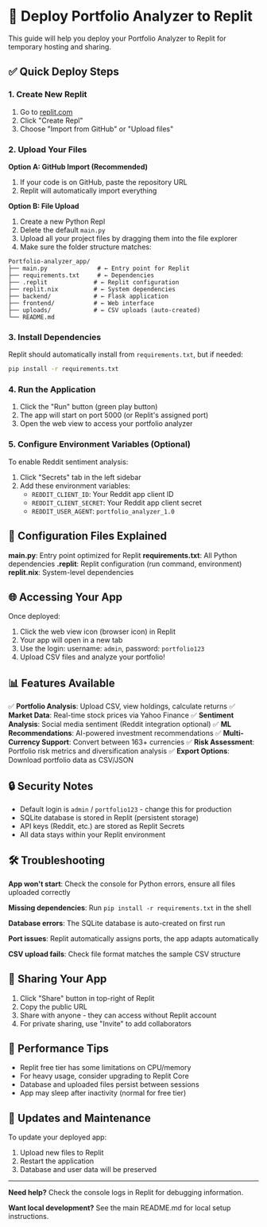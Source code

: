 # 🚀 Deploy Portfolio Analyzer to Replit

This guide will help you deploy your Portfolio Analyzer to Replit for temporary hosting and sharing.

## ✅ Quick Deploy Steps

### 1. Create New Replit
1. Go to [replit.com](https://replit.com)
2. Click "Create Repl"
3. Choose "Import from GitHub" or "Upload files"

### 2. Upload Your Files
**Option A: GitHub Import (Recommended)**
1. If your code is on GitHub, paste the repository URL
2. Replit will automatically import everything

**Option B: File Upload**
1. Create a new Python Repl
2. Delete the default `main.py`
3. Upload all your project files by dragging them into the file explorer
4. Make sure the folder structure matches:
```
Portfolio-analyzer_app/
├── main.py              # ← Entry point for Replit
├── requirements.txt     # ← Dependencies
├── .replit             # ← Replit configuration
├── replit.nix          # ← System dependencies
├── backend/            # ← Flask application
├── frontend/           # ← Web interface
├── uploads/            # ← CSV uploads (auto-created)
└── README.md
```

### 3. Install Dependencies
Replit should automatically install from `requirements.txt`, but if needed:
```bash
pip install -r requirements.txt
```

### 4. Run the Application
1. Click the "Run" button (green play button)
2. The app will start on port 5000 (or Replit's assigned port)
3. Open the web view to access your portfolio analyzer

### 5. Configure Environment Variables (Optional)
To enable Reddit sentiment analysis:
1. Click "Secrets" tab in the left sidebar
2. Add these environment variables:
   - `REDDIT_CLIENT_ID`: Your Reddit app client ID
   - `REDDIT_CLIENT_SECRET`: Your Reddit app client secret
   - `REDDIT_USER_AGENT`: `portfolio_analyzer_1.0`

## 🔧 Configuration Files Explained

**main.py**: Entry point optimized for Replit
**requirements.txt**: All Python dependencies
**.replit**: Replit configuration (run command, environment)
**replit.nix**: System-level dependencies

## 🌐 Accessing Your App

Once deployed:
1. Click the web view icon (browser icon) in Replit
2. Your app will open in a new tab
3. Use the login: username: `admin`, password: `portfolio123`
4. Upload CSV files and analyze your portfolio!

## 📊 Features Available

✅ **Portfolio Analysis**: Upload CSV, view holdings, calculate returns
✅ **Market Data**: Real-time stock prices via Yahoo Finance
✅ **Sentiment Analysis**: Social media sentiment (Reddit integration optional)
✅ **ML Recommendations**: AI-powered investment recommendations
✅ **Multi-Currency Support**: Convert between 163+ currencies
✅ **Risk Assessment**: Portfolio risk metrics and diversification analysis
✅ **Export Options**: Download portfolio data as CSV/JSON

## 🔒 Security Notes

- Default login is `admin` / `portfolio123` - change this for production
- SQLite database is stored in Replit (persistent storage)
- API keys (Reddit, etc.) are stored as Replit Secrets
- All data stays within your Replit environment

## 🛠 Troubleshooting

**App won't start**: Check the console for Python errors, ensure all files uploaded correctly

**Missing dependencies**: Run `pip install -r requirements.txt` in the shell

**Database errors**: The SQLite database is auto-created on first run

**Port issues**: Replit automatically assigns ports, the app adapts automatically

**CSV upload fails**: Check file format matches the sample CSV structure

## 📱 Sharing Your App

1. Click "Share" button in top-right of Replit
2. Copy the public URL 
3. Share with anyone - they can access without Replit account
4. For private sharing, use "Invite" to add collaborators

## 🚀 Performance Tips

- Replit free tier has some limitations on CPU/memory
- For heavy usage, consider upgrading to Replit Core
- Database and uploaded files persist between sessions
- App may sleep after inactivity (normal for free tier)

## 🔄 Updates and Maintenance

To update your deployed app:
1. Upload new files to Replit
2. Restart the application
3. Database and user data will be preserved

---

**Need help?** Check the console logs in Replit for debugging information.

**Want local development?** See the main README.md for local setup instructions.